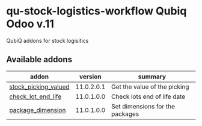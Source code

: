 # qu-stock-logistics-workflow Qubiq Odoo v.11
QubiQ addons for stock logisitics

[//]: # (addons)

Available addons
----------------
addon | version | summary
--- | --- | ---
[stock_picking_valued](stock_picking_valued/) | 11.0.2.0.1 | Get the value of the picking
[check_lot_end_life](check_lot_end_life/) | 11.0.1.0.0 | Check lots end of life date
[package_dimension](package_dimension/) | 11.0.1.0.0 | Set dimensions for the packages

[//]: # (end addons)
